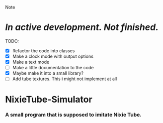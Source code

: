 > [!NOTE]
> # ***In active development. Not finished.***
> TODO:
> - [X] Refactor the code into classes
> - [X] Make a clock mode with output options
> - [X] Make a text mode
> - [ ] Make a little documentation to the code
> - [X] Maybe make it into a small library?
> - [ ] Add tube textures. This i might not implement at all

# NixieTube-Simulator
### A small program that is supposed to imitate Nixie Tube.
